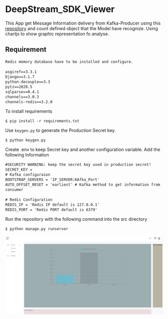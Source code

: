 # DeepStream_SDK_Viewer
This App get Message Information delivery from Kafka-Producer using this [repository](https://github.com/romeolandry/DS_python_OD_IS) and count defined object that the Model have recognize. Using chartjs to show graphic representation fo analyse.

## Requirement

    Redis memory database have to be installed and configure.

    asgiref==3.3.1
    Django==3.1.7
    python-decouple==3.3
    pytz==2020.5
    sqlparse==0.4.1
    channels==3.0.3
    channels-redis==3.2.0

To install requirements

    $ pip install -r requirements.txt
Use `keygen.py` to generate the Production Secret key.

    $ python keygen.py

Create .env to keep Secret key and another configuration variable. Add the following Information
    
    #SECURITY WARNING: keep the secret key used in production secret!
    SECRET_KEY = 
    # Kafka configuraion
    BOOTSTRAP_SERVERS = 'IP_SERVER:KAfka_Port'
    AUTO_OFFSET_RESET = 'earliest' # Kafka method to get information from consumer

    # Redis Configuration
    REDIS_IP = 'Redis IP default is 127.0.0.1'
    REDIS_PORT = 'Redis PORT default is 6379'

Run the repository with the following command into the src directory

    $ python manage.py runserver

![Dashboard](./documentation/Dashboard.png)


